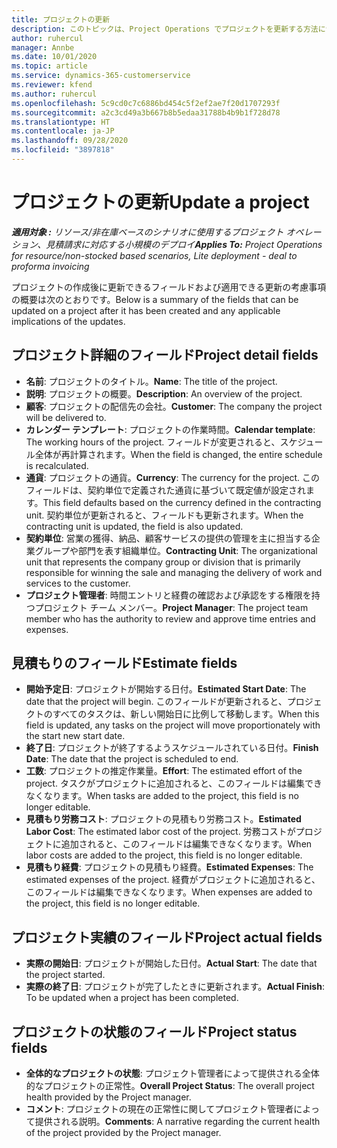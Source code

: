```yaml
---
title: プロジェクトの更新
description: このトピックは、Project Operations でプロジェクトを更新する方法について説明します。
author: ruhercul
manager: Annbe
ms.date: 10/01/2020
ms.topic: article
ms.service: dynamics-365-customerservice
ms.reviewer: kfend
ms.author: ruhercul
ms.openlocfilehash: 5c9cd0c7c6886bd454c5f2ef2ae7f20d1707293f
ms.sourcegitcommit: a2c3cd49a3b667b8b5edaa31788b4b9b1f728d78
ms.translationtype: HT
ms.contentlocale: ja-JP
ms.lasthandoff: 09/28/2020
ms.locfileid: "3897818"
---
```

# <a name="update-a-project"></a><span data-ttu-id="60b0f-103">プロジェクトの更新</span><span class="sxs-lookup"><span data-stu-id="60b0f-103">Update a project</span></span>

<span data-ttu-id="60b0f-104">_**適用対象 :** リソース/非在庫ベースのシナリオに使用するプロジェクト オペレーション、見積請求に対応する小規模のデプロイ_</span><span class="sxs-lookup"><span data-stu-id="60b0f-104">_**Applies To:** Project Operations for resource/non-stocked based scenarios, Lite deployment - deal to proforma invoicing_</span></span>

<span data-ttu-id="60b0f-105">プロジェクトの作成後に更新できるフィールドおよび適用できる更新の考慮事項の概要は次のとおりです。</span><span class="sxs-lookup"><span data-stu-id="60b0f-105">Below is a summary of the fields that can be updated on a project after it has been created and any applicable implications of the updates.</span></span>

## <a name="project-detail-fields"></a><span data-ttu-id="60b0f-106">プロジェクト詳細のフィールド</span><span class="sxs-lookup"><span data-stu-id="60b0f-106">Project detail fields</span></span>

- <span data-ttu-id="60b0f-107">**名前**: プロジェクトのタイトル。</span><span class="sxs-lookup"><span data-stu-id="60b0f-107">**Name**: The title of the project.</span></span>
- <span data-ttu-id="60b0f-108">**説明**: プロジェクトの概要。</span><span class="sxs-lookup"><span data-stu-id="60b0f-108">**Description**: An overview of the project.</span></span>
- <span data-ttu-id="60b0f-109">**顧客**: プロジェクトの配信先の会社。</span><span class="sxs-lookup"><span data-stu-id="60b0f-109">**Customer**: The company the project will be delivered to.</span></span>
- <span data-ttu-id="60b0f-110">**カレンダー テンプレート**: プロジェクトの作業時間。</span><span class="sxs-lookup"><span data-stu-id="60b0f-110">**Calendar template**: The working hours of the project.</span></span> <span data-ttu-id="60b0f-111">フィールドが変更されると、スケジュール全体が再計算されます。</span><span class="sxs-lookup"><span data-stu-id="60b0f-111">When the field is changed, the entire schedule is recalculated.</span></span>
- <span data-ttu-id="60b0f-112">**通貨**: プロジェクトの通貨。</span><span class="sxs-lookup"><span data-stu-id="60b0f-112">**Currency**: The currency for the project.</span></span> <span data-ttu-id="60b0f-113">このフィールドは、契約単位で定義された通貨に基づいて既定値が設定されます。</span><span class="sxs-lookup"><span data-stu-id="60b0f-113">This field defaults based on the currency defined in the contracting unit.</span></span> <span data-ttu-id="60b0f-114">契約単位が更新されると、フィールドも更新されます。</span><span class="sxs-lookup"><span data-stu-id="60b0f-114">When the contracting unit is updated, the field is also updated.</span></span>
- <span data-ttu-id="60b0f-115">**契約単位**: 営業の獲得、納品、顧客サービスの提供の管理を主に担当する企業グループや部門を表す組織単位。</span><span class="sxs-lookup"><span data-stu-id="60b0f-115">**Contracting Unit**: The organizational unit that represents the company group or division that is primarily responsible for winning the sale and managing the delivery of work and services to the customer.</span></span> 
- <span data-ttu-id="60b0f-116">**プロジェクト管理者**: 時間エントリと経費の確認および承認をする権限を持つプロジェクト チーム メンバー。</span><span class="sxs-lookup"><span data-stu-id="60b0f-116">**Project Manager**: The project team member who has the authority to review and approve time entries and expenses.</span></span>

## <a name="estimate-fields"></a><span data-ttu-id="60b0f-117">見積もりのフィールド</span><span class="sxs-lookup"><span data-stu-id="60b0f-117">Estimate fields</span></span>

- <span data-ttu-id="60b0f-118">**開始予定日**: プロジェクトが開始する日付。</span><span class="sxs-lookup"><span data-stu-id="60b0f-118">**Estimated Start Date**: The date that the project will begin.</span></span> <span data-ttu-id="60b0f-119">このフィールドが更新されると、プロジェクトのすべてのタスクは、新しい開始日に比例して移動します。</span><span class="sxs-lookup"><span data-stu-id="60b0f-119">When this field is updated, any tasks on the project will move proportionately with the start new start date.</span></span>
- <span data-ttu-id="60b0f-120">**終了日**: プロジェクトが終了するようスケジュールされている日付。</span><span class="sxs-lookup"><span data-stu-id="60b0f-120">**Finish Date**: The date that the project is scheduled to end.</span></span>
- <span data-ttu-id="60b0f-121">**工数**: プロジェクトの推定作業量。</span><span class="sxs-lookup"><span data-stu-id="60b0f-121">**Effort**: The estimated effort of the project.</span></span> <span data-ttu-id="60b0f-122">タスクがプロジェクトに追加されると、このフィールドは編集できなくなります。</span><span class="sxs-lookup"><span data-stu-id="60b0f-122">When tasks are added to the project, this field is no longer editable.</span></span>
- <span data-ttu-id="60b0f-123">**見積もり労務コスト**: プロジェクトの見積もり労務コスト。</span><span class="sxs-lookup"><span data-stu-id="60b0f-123">**Estimated Labor Cost**: The estimated labor cost of the project.</span></span> <span data-ttu-id="60b0f-124">労務コストがプロジェクトに追加されると、このフィールドは編集できなくなります。</span><span class="sxs-lookup"><span data-stu-id="60b0f-124">When labor costs are added to the project, this field is no longer editable.</span></span>
- <span data-ttu-id="60b0f-125">**見積もり経費**: プロジェクトの見積もり経費。</span><span class="sxs-lookup"><span data-stu-id="60b0f-125">**Estimated Expenses**: The estimated expenses of the project.</span></span> <span data-ttu-id="60b0f-126">経費がプロジェクトに追加されると、このフィールドは編集できなくなります。</span><span class="sxs-lookup"><span data-stu-id="60b0f-126">When expenses are added to the project, this field is no longer editable.</span></span>

## <a name="project-actual-fields"></a><span data-ttu-id="60b0f-127">プロジェクト実績のフィールド</span><span class="sxs-lookup"><span data-stu-id="60b0f-127">Project actual fields</span></span>
- <span data-ttu-id="60b0f-128">**実際の開始日**: プロジェクトが開始した日付。</span><span class="sxs-lookup"><span data-stu-id="60b0f-128">**Actual Start**: The date that the project started.</span></span>
- <span data-ttu-id="60b0f-129">**実際の終了日**: プロジェクトが完了したときに更新されます。</span><span class="sxs-lookup"><span data-stu-id="60b0f-129">**Actual Finish**: To be updated when a project has been completed.</span></span>

## <a name="project-status-fields"></a><span data-ttu-id="60b0f-130">プロジェクトの状態のフィールド</span><span class="sxs-lookup"><span data-stu-id="60b0f-130">Project status fields</span></span>

- <span data-ttu-id="60b0f-131">**全体的なプロジェクトの状態**: プロジェクト管理者によって提供される全体的なプロジェクトの正常性。</span><span class="sxs-lookup"><span data-stu-id="60b0f-131">**Overall Project Status**: The overall project health provided by the Project manager.</span></span>
- <span data-ttu-id="60b0f-132">**コメント**: プロジェクトの現在の正常性に関してプロジェクト管理者によって提供される説明。</span><span class="sxs-lookup"><span data-stu-id="60b0f-132">**Comments**: A narrative regarding the current health of the project provided by the Project manager.</span></span>

